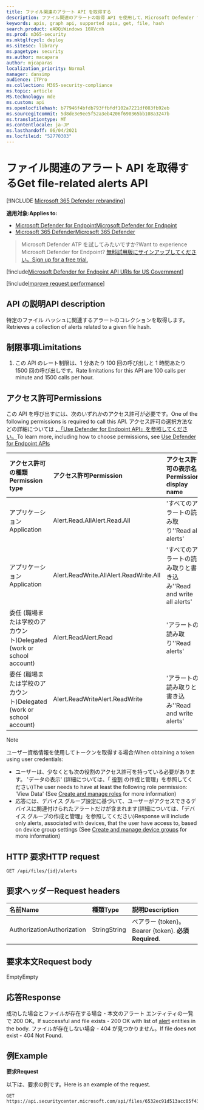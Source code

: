 ```yaml
---
title: ファイル関連のアラート API を取得する
description: ファイル関連のアラートの取得 API を使用して、Microsoft Defender for Endpoint の特定のファイル ハッシュに関連するアラートのコレクションを取得する方法について説明します。
keywords: apis, graph api, supported apis, get, file, hash
search.product: eADQiWindows 10XVcnh
ms.prod: m365-security
ms.mktglfcycl: deploy
ms.sitesec: library
ms.pagetype: security
ms.author: macapara
author: mjcaparas
localization_priority: Normal
manager: dansimp
audience: ITPro
ms.collection: M365-security-compliance
ms.topic: article
MS.technology: mde
ms.custom: api
ms.openlocfilehash: b77946f4bfdb793ffbfdf102a7221df083fb92eb
ms.sourcegitcommit: 5d8de3e9ee5f52a3eb4206f690365bb108a3247b
ms.translationtype: MT
ms.contentlocale: ja-JP
ms.lasthandoff: 06/04/2021
ms.locfileid: "52770303"
---
```

# <a name="get-file-related-alerts-api"></a><span data-ttu-id="4148d-104">ファイル関連のアラート API を取得する</span><span class="sxs-lookup"><span data-stu-id="4148d-104">Get file-related alerts API</span></span>

[!INCLUDE [Microsoft 365 Defender rebranding](../../includes/microsoft-defender.md)]

<span data-ttu-id="4148d-105">**適用対象:**</span><span class="sxs-lookup"><span data-stu-id="4148d-105">**Applies to:**</span></span>
- [<span data-ttu-id="4148d-106">Microsoft Defender for Endpoint</span><span class="sxs-lookup"><span data-stu-id="4148d-106">Microsoft Defender for Endpoint</span></span>](https://go.microsoft.com/fwlink/p/?linkid=2154037)
- [<span data-ttu-id="4148d-107">Microsoft 365 Defender</span><span class="sxs-lookup"><span data-stu-id="4148d-107">Microsoft 365 Defender</span></span>](https://go.microsoft.com/fwlink/?linkid=2118804)

> <span data-ttu-id="4148d-108">Microsoft Defender ATP を試してみたいですか?</span><span class="sxs-lookup"><span data-stu-id="4148d-108">Want to experience Microsoft Defender for Endpoint?</span></span> [<span data-ttu-id="4148d-109">無料試用版にサインアップしてください。</span><span class="sxs-lookup"><span data-stu-id="4148d-109">Sign up for a free trial.</span></span>](https://www.microsoft.com/microsoft-365/windows/microsoft-defender-atp?ocid=docs-wdatp-exposedapis-abovefoldlink) 

[!include[Microsoft Defender for Endpoint API URIs for US Government](../../includes/microsoft-defender-api-usgov.md)]

[!include[Improve request performance](../../includes/improve-request-performance.md)]


## <a name="api-description"></a><span data-ttu-id="4148d-110">API の説明</span><span class="sxs-lookup"><span data-stu-id="4148d-110">API description</span></span>
<span data-ttu-id="4148d-111">特定のファイル ハッシュに関連するアラートのコレクションを取得します。</span><span class="sxs-lookup"><span data-stu-id="4148d-111">Retrieves a collection of alerts related to a given file hash.</span></span>


## <a name="limitations"></a><span data-ttu-id="4148d-112">制限事項</span><span class="sxs-lookup"><span data-stu-id="4148d-112">Limitations</span></span>
1. <span data-ttu-id="4148d-113">この API のレート制限は、1 分あたり 100 回の呼び出しと 1 時間あたり 1500 回の呼び出しです。</span><span class="sxs-lookup"><span data-stu-id="4148d-113">Rate limitations for this API are 100 calls per minute and 1500 calls per hour.</span></span>


## <a name="permissions"></a><span data-ttu-id="4148d-114">アクセス許可</span><span class="sxs-lookup"><span data-stu-id="4148d-114">Permissions</span></span>
<span data-ttu-id="4148d-115">この API を呼び出すには、次のいずれかのアクセス許可が必要です。</span><span class="sxs-lookup"><span data-stu-id="4148d-115">One of the following permissions is required to call this API.</span></span> <span data-ttu-id="4148d-116">アクセス許可の選択方法などの詳細については [、「Use Defender for Endpoint API」を参照してください。](apis-intro.md)</span><span class="sxs-lookup"><span data-stu-id="4148d-116">To learn more, including how to choose permissions, see [Use Defender for Endpoint APIs](apis-intro.md)</span></span>

<span data-ttu-id="4148d-117">アクセス許可の種類</span><span class="sxs-lookup"><span data-stu-id="4148d-117">Permission type</span></span> |   <span data-ttu-id="4148d-118">アクセス許可</span><span class="sxs-lookup"><span data-stu-id="4148d-118">Permission</span></span>  |   <span data-ttu-id="4148d-119">アクセス許可の表示名</span><span class="sxs-lookup"><span data-stu-id="4148d-119">Permission display name</span></span>
:---|:---|:---
<span data-ttu-id="4148d-120">アプリケーション</span><span class="sxs-lookup"><span data-stu-id="4148d-120">Application</span></span> |   <span data-ttu-id="4148d-121">Alert.Read.All</span><span class="sxs-lookup"><span data-stu-id="4148d-121">Alert.Read.All</span></span> |    <span data-ttu-id="4148d-122">'すべてのアラートの読み取り'</span><span class="sxs-lookup"><span data-stu-id="4148d-122">'Read all alerts'</span></span>
<span data-ttu-id="4148d-123">アプリケーション</span><span class="sxs-lookup"><span data-stu-id="4148d-123">Application</span></span> |   <span data-ttu-id="4148d-124">Alert.ReadWrite.All</span><span class="sxs-lookup"><span data-stu-id="4148d-124">Alert.ReadWrite.All</span></span> |   <span data-ttu-id="4148d-125">'すべてのアラートの読み取りと書き込み'</span><span class="sxs-lookup"><span data-stu-id="4148d-125">'Read and write all alerts'</span></span>
<span data-ttu-id="4148d-126">委任 (職場または学校のアカウント)</span><span class="sxs-lookup"><span data-stu-id="4148d-126">Delegated (work or school account)</span></span> | <span data-ttu-id="4148d-127">Alert.Read</span><span class="sxs-lookup"><span data-stu-id="4148d-127">Alert.Read</span></span> | <span data-ttu-id="4148d-128">'アラートの読み取り'</span><span class="sxs-lookup"><span data-stu-id="4148d-128">'Read alerts'</span></span>
<span data-ttu-id="4148d-129">委任 (職場または学校のアカウント)</span><span class="sxs-lookup"><span data-stu-id="4148d-129">Delegated (work or school account)</span></span> | <span data-ttu-id="4148d-130">Alert.ReadWrite</span><span class="sxs-lookup"><span data-stu-id="4148d-130">Alert.ReadWrite</span></span> | <span data-ttu-id="4148d-131">'アラートの読み取りと書き込み'</span><span class="sxs-lookup"><span data-stu-id="4148d-131">'Read and write alerts'</span></span>

>[!Note]
> <span data-ttu-id="4148d-132">ユーザー資格情報を使用してトークンを取得する場合:</span><span class="sxs-lookup"><span data-stu-id="4148d-132">When obtaining a token using user credentials:</span></span>
>- <span data-ttu-id="4148d-133">ユーザーは、少なくとも次の役割のアクセス許可を持っている必要があります。 'データの表示' (詳細については、「 [役割](user-roles.md) の作成と管理」を参照してください)</span><span class="sxs-lookup"><span data-stu-id="4148d-133">The user needs to have at least the following role permission: 'View Data' (See [Create and manage roles](user-roles.md) for more information)</span></span>
>- <span data-ttu-id="4148d-134">応答には、デバイス グループ設定に基づいて、ユーザーがアクセスできるデバイスに関連付けられたアラートだけが含まれます[](machine-groups.md)(詳細については、「デバイス グループの作成と管理」を参照してください)</span><span class="sxs-lookup"><span data-stu-id="4148d-134">Response will include only alerts, associated with devices, that the user have access to, based on device group settings (See [Create and manage device groups](machine-groups.md) for more information)</span></span>

## <a name="http-request"></a><span data-ttu-id="4148d-135">HTTP 要求</span><span class="sxs-lookup"><span data-stu-id="4148d-135">HTTP request</span></span>
```
GET /api/files/{id}/alerts
```

## <a name="request-headers"></a><span data-ttu-id="4148d-136">要求ヘッダー</span><span class="sxs-lookup"><span data-stu-id="4148d-136">Request headers</span></span>

<span data-ttu-id="4148d-137">名前</span><span class="sxs-lookup"><span data-stu-id="4148d-137">Name</span></span> | <span data-ttu-id="4148d-138">種類</span><span class="sxs-lookup"><span data-stu-id="4148d-138">Type</span></span> | <span data-ttu-id="4148d-139">説明</span><span class="sxs-lookup"><span data-stu-id="4148d-139">Description</span></span>
:---|:---|:---
<span data-ttu-id="4148d-140">Authorization</span><span class="sxs-lookup"><span data-stu-id="4148d-140">Authorization</span></span> | <span data-ttu-id="4148d-141">String</span><span class="sxs-lookup"><span data-stu-id="4148d-141">String</span></span> | <span data-ttu-id="4148d-142">ベアラー {token}。</span><span class="sxs-lookup"><span data-stu-id="4148d-142">Bearer {token}.</span></span> <span data-ttu-id="4148d-143">**必須**</span><span class="sxs-lookup"><span data-stu-id="4148d-143">**Required**.</span></span>


## <a name="request-body"></a><span data-ttu-id="4148d-144">要求本文</span><span class="sxs-lookup"><span data-stu-id="4148d-144">Request body</span></span>
<span data-ttu-id="4148d-145">Empty</span><span class="sxs-lookup"><span data-stu-id="4148d-145">Empty</span></span>

## <a name="response"></a><span data-ttu-id="4148d-146">応答</span><span class="sxs-lookup"><span data-stu-id="4148d-146">Response</span></span>
<span data-ttu-id="4148d-147">成功した場合とファイルが存在する場合 - 本文の[](alerts.md)アラート エンティティの一覧で 200 OK。</span><span class="sxs-lookup"><span data-stu-id="4148d-147">If successful and file exists - 200 OK with list of [alert](alerts.md) entities in the body.</span></span> <span data-ttu-id="4148d-148">ファイルが存在しない場合 - 404 が見つかりません。</span><span class="sxs-lookup"><span data-stu-id="4148d-148">If file does not exist - 404 Not Found.</span></span>


## <a name="example"></a><span data-ttu-id="4148d-149">例</span><span class="sxs-lookup"><span data-stu-id="4148d-149">Example</span></span>

<span data-ttu-id="4148d-150">**要求**</span><span class="sxs-lookup"><span data-stu-id="4148d-150">**Request**</span></span>

<span data-ttu-id="4148d-151">以下は、要求の例です。</span><span class="sxs-lookup"><span data-stu-id="4148d-151">Here is an example of the request.</span></span>

```http
GET https://api.securitycenter.microsoft.com/api/files/6532ec91d513acc05f43ee0aa3002599729fd3e1/alerts
```
